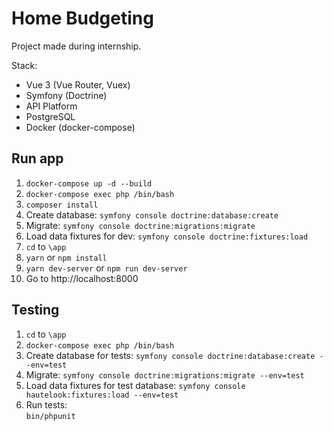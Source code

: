# Home Budgeting
Project made during internship. 

Stack:
* Vue 3 (Vue Router, Vuex)
* Symfony (Doctrine)
* API Platform
* PostgreSQL
* Docker (docker-compose)


## Run app
1. `docker-compose up -d --build`
2. `docker-compose exec php /bin/bash`
3. `composer install`
4. Create database:
   `symfony console doctrine:database:create`
5. Migrate:
   `symfony console doctrine:migrations:migrate`
6. Load data fixtures for dev:
   `symfony console doctrine:fixtures:load`
7. `cd` to `\app`
8. `yarn` or `npm install`
9. `yarn dev-server` or `npm run dev-server`
10. Go to http://localhost:8000

## Testing
1. `cd` to `\app`
2. `docker-compose exec php /bin/bash`
3. Create database for tests: `symfony console doctrine:database:create --env=test`
4. Migrate: `symfony console doctrine:migrations:migrate --env=test`
5. Load data fixtures for test database: `symfony console hautelook:fixtures:load --env=test` 
6. Run tests:  
   `bin/phpunit`
